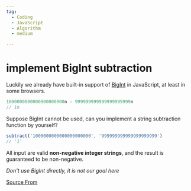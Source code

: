 ```yaml
---
tag:
  - Coding
  - JavaScript
  - Algorithm
  - medium

---
```

  
# implement BigInt subtraction

Luckily we already have built-in support of [BigInt](https://developer.mozilla.org/en-US/docs/Web/JavaScript/Reference/Global_Objects/BigInt) in JavaScript, at least in some browsers.

```js
1000000000000000000000n - 999999999999999999999n
// 1n
```

Suppose BigInt cannot be used, can you implement a string subtraction function by yourself?

```js
subtract('1000000000000000000000', '999999999999999999999')
// '1'
```

All input are valid **non-negative integer strings**, and the result is guaranteed to be non-negative.

_Don't use BigInt directly, it is not our goal here_


[Source From](https://bigfrontend.dev/problem/implement-BigInt-subtraction)

  